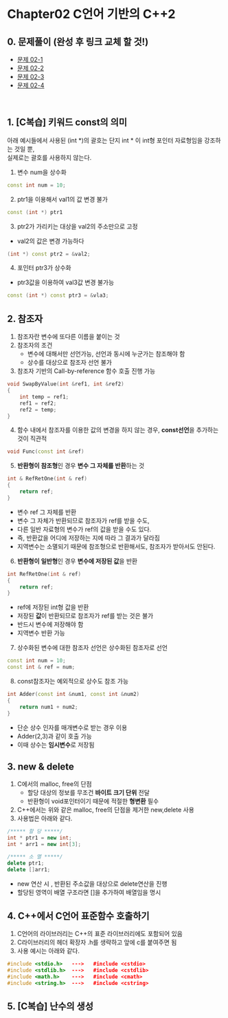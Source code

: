 # Chapter02 C언어 기반의 C++2
## 0. 문제풀이 (완성 후 링크 교체 할 것!)
- [문제 02-1](https://github.com/TUNERYS/Cpp_Programming/tree/main/Chapter%2002/%EB%AC%B8%EC%A0%9C%2002-1 "question 02-1 link")   
- [문제 02-2](https://github.com/TUNERYS/Cpp_Programming/tree/main/Chapter%2002/%EB%AC%B8%EC%A0%9C%2002-2 "question 02-2 link")   
- [문제 02-3](https://github.com/TUNERYS/Cpp_Programming/tree/main/Chapter%2002/%EB%AC%B8%EC%A0%9C%2002-3 "question 02-3 link")
- [문제 02-4](https://github.com/TUNERYS/Cpp_Programming/tree/main/Chapter%2002/%EB%AC%B8%EC%A0%9C%2002-4 "question 02-3 link")   
<br/>

## 1. [C복습] 키워드 const의 의미
 아래 예시들에서 사용된 (int *)의 괄호는 단지 int * 이 int형 포인터 자료형임을 강조하는 것일 뿐,   
실제로는 괄호를 사용하지 않는다.   
1. 변수 num을 상수화
```C++
const int num = 10;
```   

2. ptr1을 이용해서 val1의 값 변경 불가
```C++
const (int *) ptr1
```   

3. ptr2가 가리키는 대상을 val2의 주소만으로 고정
- val2의 값은 변경 가능하다
```C++
(int *) const ptr2 = &val2;
```   

4. 포인터 ptr3가 상수화
- ptr3값을 이용하여 val3값 변경 불가능
```C++
const (int *) const ptr3 = &vla3;
```   

## 2. 참조자
1. 참조자란 변수에 또다른 이름을 붙이는 것
2. 참조자의 조건
    - 변수에 대해서만 선언가능, 선언과 동시에 누군가는 참조해야 함
    - 상수를 대상으로 참조자 선언 불가
3. 참조자 기반의 Call-by-reference 함수 호출 진행 가능
```C++
void SwapByValue(int &ref1, int &ref2)
{
    int temp = ref1;
    ref1 = ref2;
    ref2 = temp;
}
```     
4. 함수 내에서 참조자를 이용한 값의 변경을 하지 않는 경우, **const선언**을 추가하는 것이 직관적
```C++
void Func(const int &ref)
```
5. **반환형이 참조형**인 경우 **변수 그 자체를 반환**하는 것
```c++
int & RefRetOne(int & ref)
{
    return ref;
}
```
- 변수 ref 그 자체를 반환
- 변수 그 자체가 반환되므로 참조자가 ref를 받을 수도,
- 다른 일반 자료형의 변수가 ref의 값을 받을 수도 있다.
- 즉, 반환값을 어디에 저장하는 지에 따라 그 결과가 달라짐
- 지역변수는 소멸되기 때문에 참조형으로 반환해서도, 참조자가 받아서도 안된다.
6. **반환형이 일반형**인 경우 **변수에 저장된 값**을 반환
```c++
int RefRetOne(int & ref)
{
    return ref;
}
```
- ref에 저장된 int형 값을 반환
- 저장된 **값**이 반환되므로 참조자가 ref를 받는 것은 불가
- 반드시 변수에 저장해야 함
- 지역변수 반환 가능

7. 상수화된 변수에 대한 참조자 선언은 상수화된 참조자로 선언
```c++
const int num = 10;
const int & ref = num;
```

8. const참조자는 예외적으로 상수도 참조 가능
```c++
int Adder(const int &num1, const int &num2)
{
    return num1 + num2;
}
```
- 단순 상수 인자를 매개변수로 받는 경우 이용
- Adder(2,3)과 같이 호출 가능
- 이때 상수는 **임시변수**로 저장됨

## 3. new & delete
1. C에서의 malloc, free의 단점
    - 할당 대상의 정보를 무조건 **바이트 크기 단위** 전달
    - 반환형이 void포인터이기 때문에 적절한 **형변환** 필수
2. C++에서는 위와 같은 malloc, free의 단점을 제거한 new,delete 사용
3. 사용법은 아래와 같다.
```c++
/***** 할 당 *****/
int * ptr1 = new int;
int * arr1 = new int[3];

/***** 소 멸 *****/
delete ptr1;
delete []arr1;
```
- new 연산 시 , 반환된 주소값을 대상으로 delete연산을 진행
- 할당된 영역이 배열 구조라면 []을 추가하여 배열임을 명시

## 4. C++에서 C언어 표준함수 호출하기
1. C언어의 라이브러리는 C++의 표준 라이브러리에도 포함되어 있음
2. C라이브러리의 헤더 확장자 .h를 생략하고 앞에 c를 붙여주면 됨
3. 사용 예시는 아래와 같다.
```C++
#include <stdio.h>   --->   #include <cstdio>
#include <stdlib.h>  --->   #include <cstdlib>
#include <math.h>    --->   #include <cmath>
#include <string.h>  --->   #include <cstring>  
```

## 5. [C복습] 난수의 생성